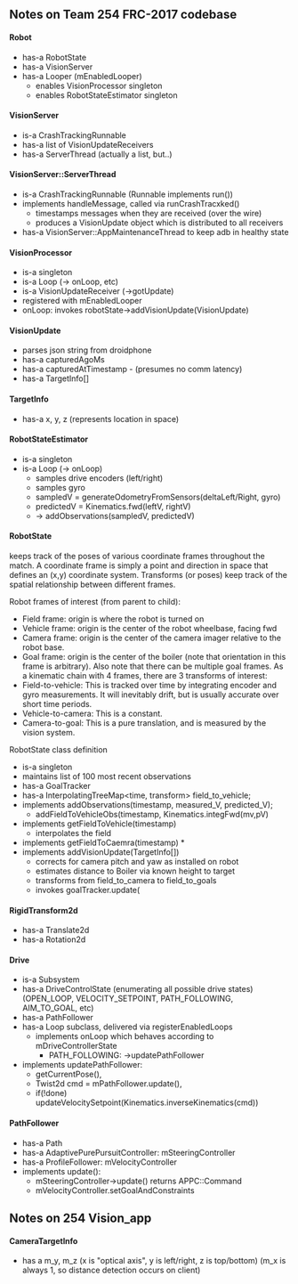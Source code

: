 ## Notes on Team 254 FRC-2017 codebase

#### Robot
* has-a RobotState
* has-a VisionServer
* has-a Looper (mEnabledLooper)
    * enables VisionProcessor singleton
    * enables RobotStateEstimator singleton

#### VisionServer
* is-a CrashTrackingRunnable
* has-a list of VisionUpdateReceivers
* has-a ServerThread (actually a list, but..)


#### VisionServer::ServerThread
* is-a CrashTrackingRunnable   (Runnable implements run())
* implements handleMessage, called via runCrashTracxked()
    * timestamps messages when they are received (over the wire)
    * produces a VisionUpdate object which is distributed to all receivers
* has-a VisionServer::AppMaintenanceThread to keep adb in healthy state

#### VisionProcessor
* is-a singleton
* is-a Loop (-> onLoop, etc)
* is-a VisionUpdateReceiver (->gotUpdate)
* registered with mEnabledLooper
* onLoop:  invokes robotState->addVisionUpdate(VisionUpdate)

#### VisionUpdate
* parses json string from droidphone
* has-a capturedAgoMs
* has-a capturedAtTimestamp - (presumes no comm latency)
* has-a TargetInfo[]

#### TargetInfo
* has-a x, y, z (represents location in space)

#### RobotStateEstimator
* is-a singleton
* is-a Loop (-> onLoop)
    * samples drive encoders (left/right)
    * samples gyro
    * sampledV = generateOdometryFromSensors(deltaLeft/Right, gyro)
    * predictedV = Kinematics.fwd(leftV, rightV)
    * -> addObservations(sampledV, predictedV)

#### RobotState
keeps track of the poses of various coordinate frames throughout
the match. A coordinate frame is simply a point and direction in space that
defines an (x,y) coordinate system. Transforms (or poses) keep track of the
spatial relationship between different frames.

Robot frames of interest (from parent to child):
* Field frame: origin is where the robot is turned on
* Vehicle frame: origin is the center of the robot wheelbase, facing fwd
* Camera frame: origin is the center of the camera imager relative to
  the robot base.
* Goal frame: origin is the center of the boiler (note that orientation
  in this frame is arbitrary). Also note that there can be multiple goal
  frames.
As a kinematic chain with 4 frames, there are 3 transforms of interest:
* Field-to-vehicle: This is tracked over time by integrating encoder and
  gyro measurements. It will inevitably drift, but is usually accurate
  over short time periods.
* Vehicle-to-camera: This is a constant.
* Camera-to-goal: This is a pure translation, and is measured by the vision
  system.

RobotState class definition
* is-a singleton
* maintains list of 100 most recent observations
* has-a GoalTracker
* has-a InterpolatingTreeMap<time, transform> field_to_vehicle;
* implements addObservations(timestamp, measured_V, predicted_V);
    * addFieldToVehicleObs(timestamp, Kinematics.integFwd(mv,pV)
* implements getFieldToVehicle(timestamp)
    * interpolates the field
* implements getFieldToCaemra(timestamp)
    *
* implements addVisionUpdate(TargetInfo[])
    * corrects for camera pitch and yaw as installed on robot
    * estimates distance to Boiler via known height to target
    * transforms from field_to_camera to field_to_goals
    * invokes goalTracker.update(

#### RigidTransform2d
* has-a Translate2d
* has-a Rotation2d

#### Drive
* is-a Subsystem
* has-a DriveControlState (enumerating all possible drive states)
    (OPEN_LOOP, VELOCITY_SETPOINT, PATH_FOLLOWING, AIM_TO_GOAL, etc)
* has-a PathFollower
* has-a Loop subclass, delivered via registerEnabledLoops
    * implements onLoop which behaves according to mDriveControllerState
        * PATH_FOLLOWING: ->updatePathFollower
* implements updatePathFollower:
    * getCurrentPose(), 
    * Twist2d cmd = mPathFollower.update(), 
    * if(!done) updateVelocitySetpoint(Kinematics.inverseKinematics(cmd))

#### PathFollower
* has-a Path
* has-a AdaptivePurePursuitController: mSteeringController
* has-a ProfileFollower: mVelocityController
* implements update():
    * mSteeringController->update() returns APPC::Command
    * mVelocityController.setGoalAndConstraints

## Notes on 254 Vision_app

#### CameraTargetInfo
* has a m_y, m_z (x is "optical axis", y is left/right, z is top/bottom)
  (m_x is always 1, so distance detection occurs on client)


